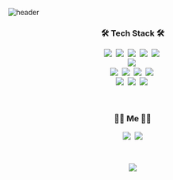 ![header](https://capsule-render.vercel.app/api?type=soft&color=auto&height=150&section=header&text=KiWooSeok&fontSize=70&animation=twinkling)


<h3 align="center">🛠 Tech Stack 🛠</h3>

<p align="center">
  <img src="https://img.shields.io/badge/Javascript-ffb13b?style=flat-square&logo=javascript&logoColor=white"/></a>&nbsp 
  <img src="https://img.shields.io/badge/TypeScript-3178C6?style=flat-square&logo=TypeScript&logoColor=white"/></a>&nbsp  
  <img src="https://img.shields.io/badge/Node.js-339933?style=flat-square&logo=Node.js&logoColor=white"/></a>&nbsp 
  <img src="https://img.shields.io/badge/NestJS-E0234E?style=flat-square&logo=NestJS&logoColor=white"/></a>&nbsp 
  <img src="https://img.shields.io/badge/Express-000000?style=flat-square&logo=Express&logoColor=white"/></a>&nbsp 
  <br>
  <img src="https://img.shields.io/badge/Delphi-EE1F35?style=flat-square&logo=Delphi&logoColor=white"/></a>&nbsp 
  
  <br>
  <img src="https://img.shields.io/badge/Mysql-4479A1?style=flat-square&logo=MySql&logoColor=white"/></a>&nbsp 
  <img src="https://img.shields.io/badge/Oracle-F80000?style=flat-square&logo=MySql&logoColor=white"/></a>&nbsp 
  <img src="https://img.shields.io/badge/MariaDB-003545?style=flat-square&logo=MariaDB&logoColor=white"/></a>&nbsp 
  <img src="https://img.shields.io/badge/MongoDB-47A248?style=flat-square&logo=MongoDB&logoColor=white"/></a>&nbsp 
  <br>
  <img src="https://img.shields.io/badge/Jest-C21325?style=flat-square&logo=Jest&logoColor=white"/></a>&nbsp 
  <img src="https://img.shields.io/badge/aws-333664?style=flat-square&logo=amazon-aws&logoColor=white"/></a>&nbsp 
  <img src="https://img.shields.io/badge/Docker-2496ED?style=flat-square&logo=Docker&logoColor=white"/></a>&nbsp 
</p>

  
<br>


<h3 align="center"> 👨‍💻 Me 👨‍💻</h3>
<p align="center">
  <a href="https://woooseogi.tistory.com"><img src="https://img.shields.io/badge/Tech%20Blog-11B48A?style=flat-square&logo=Blogger&logoColor=white&link=https://woooseogi.tistory.com"/></a>&nbsp
  <!-- <a href="https://www.instagram.com/woooseogi/"><img src="https://img.shields.io/badge/Instagram-E4405F?style=flat-square&logo=Instagram&logoColor=white&link=https://www.instagram.com/woo0_hooo/"/></a>&nbsp -->
  <a href="mailto:moto432195@gmail.com"><img src="https://img.shields.io/badge/Gmail-d14836?style=flat-square&logo=Gmail&logoColor=white&link=moto432195@gmail.com"/></a>
  <!-- <a href="https://loosie.tistory.com/">
    <img alt="Tistory's Badge" src="https://github-readme-tistory-card.vercel.app/api/badge?name=tech blog" />
  </a> -->
</p>

<br>

<p align="center">
<a href="https://hits.seeyoufarm.com"><img src="https://hits.seeyoufarm.com/api/count/incr/badge.svg?url=https%3A%2F%2Fgithub.com%2Fmoto4321&count_bg=%2379C83D&title_bg=%23555555&icon=&icon_color=%23E7E7E7&title=hits&edge_flat=false"/></a>
</p>
<!--
**moto4321/moto4321** is a ✨ _special_ ✨ repository because its `README.md` (this file) appears on your GitHub profile.

Here are some ideas to get you started:

- 🔭 I’m currently working on ...
- 🌱 I’m currently learning ...
- 👯 I’m looking to collaborate on ...
- 🤔 I’m looking for help with ...
- 💬 Ask me about ...
- 📫 How to reach me: ...
- 😄 Pronouns: ...
- ⚡ Fun fact: ...
-->
